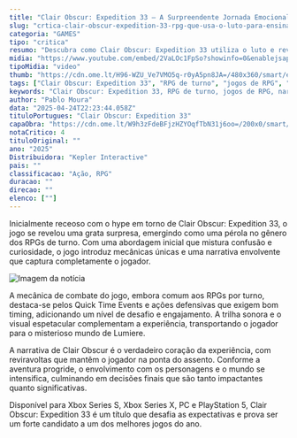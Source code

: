 ```yaml
---
title: "Clair Obscur: Expedition 33 – A Surpreendente Jornada Emocional no Novo RPG"
slug: "crtica-clair-obscur-expedition-33-rpg-que-usa-o-luto-para-ensinar-a-viver"
categoria: "GAMES"
tipo: "critica"
resumo: "Descubra como Clair Obscur: Expedition 33 utiliza o luto e reviravoltas emocionantes para redefinir o gênero RPG de turno, proporcionando uma experiência profunda e imersiva."
midia: "https://www.youtube.com/embed/2VaLOc1FpSo?showinfo=0&enablejsapi=1"
tipoMidia: "video"
thumb: "https://cdn.ome.lt/H96-WZU_Ve7VMO5q-r0yA5pn8JA=/480x360/smart/extras/conteudos/clair-obscur-expedition-33-2.jpg"
tags: ["Clair Obscur: Expedition 33", "RPG de turno", "jogos de RPG", "narrativa envolvente", "mecânicas de jogo", "trilha sonora", "Quick Time Events", "PlayStation 5", "Xbox Series X", "PC gaming", "inovação em jogos"]
keywords: "Clair Obscur: Expedition 33, RPG de turno, jogos de RPG, narrativa envolvente, mecânicas de jogo, trilha sonora, Quick Time Events, PlayStation 5, Xbox Series X, PC gaming, inovação em jogos"
author: "Pablo Moura"
data: "2025-04-24T22:23:44.058Z"
tituloPortugues: "Clair Obscur: Expedition 33"
capaObra: "https://cdn.ome.lt/W9h3zFdeBFjzHZYOqfTbN31j6oo=/200x0/smart/extras/capas/Clair_Obscur_Expedition_33.png"
notaCritico: 4
tituloOriginal: ""
ano: "2025"
Distribuidora: "Kepler Interactive"
pais: ""
classificacao: "Ação, RPG"
duracao: ""
direcao: ""
elenco: [""]
---
```


Inicialmente receoso com o hype em torno de Clair Obscur: Expedition 33, o jogo se revelou uma grata surpresa, emergindo como uma pérola no gênero dos RPGs de turno. Com uma abordagem inicial que mistura confusão e curiosidade, o jogo introduz mecânicas únicas e uma narrativa envolvente que captura completamente o jogador.

![Imagem da notícia](https://cdn.ome.lt/cIENd_IzDbOuxzNNgcv9Rl_1n18=/fit-in/837x500/smart/uploads/conteudo/fotos/clair-obscur-expedition-33.jpg)

A mecânica de combate do jogo, embora comum aos RPGs por turno, destaca-se pelos Quick Time Events e ações defensivas que exigem bom timing, adicionando um nível de desafio e engajamento. A trilha sonora e o visual espetacular complementam a experiência, transportando o jogador para o misterioso mundo de Lumiere.

A narrativa de Clair Obscur é o verdadeiro coração da experiência, com reviravoltas que mantêm o jogador na ponta do assento. Conforme a aventura progride, o envolvimento com os personagens e o mundo se intensifica, culminando em decisões finais que são tanto impactantes quanto significativas.

Disponível para Xbox Series S, Xbox Series X, PC e PlayStation 5, Clair Obscur: Expedition 33 é um título que desafia as expectativas e prova ser um forte candidato a um dos melhores jogos do ano.